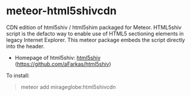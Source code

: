 meteor-html5shivcdn
===================

CDN edition of html5shiv / html5shim packaged for Meteor. HTML5shiv script is the defacto way to enable use of HTML5 sectioning elements in legacy Internet Explorer. This meteor package embeds the script directly into the header.

- Homepage of html5shiv: [html5shiv][] (<https://github.com/aFarkas/html5shiv>)

To install:

> meteor add mirageglobe:html5shivcdn

[html5shiv]: https://github.com/aFarkas/html5shiv/


